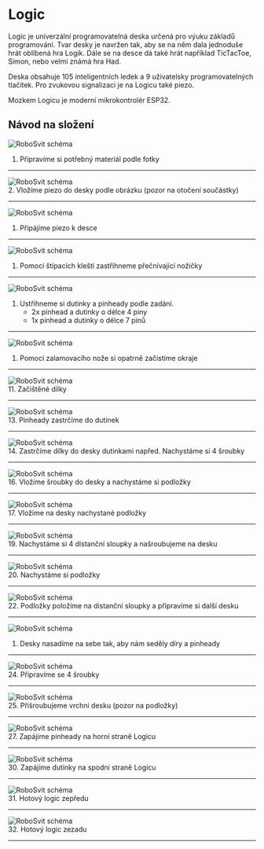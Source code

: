 # Logic

Logic je univerzální programovatelná deska určená pro výuku základů programování.
Tvar desky je navržen tak, aby se na něm dala jednoduše hrát oblíbená hra Logik.
Dále se na desce dá také hrát například TicTacToe, Simon, nebo velmi známá hra Had.

Deska obsahuje 105 inteligentních ledek a 9 uživatelsky programovatelných tlačítek.
Pro zvukovou signalizaci je na Logicu také piezo.

Mozkem Logicu je moderní mikrokontrolér ESP32.


## Návod na složení

![RoboSvit schéma](assets/logic-02.jpg)<br>
1. Připravíme si potřebný materiál podle fotky
<hr>

![RoboSvit schéma](assets/logic-03.jpg)<br>
2. Vložíme piezo do desky podle obrázku (pozor na otočení součástky)
<hr>

![RoboSvit schéma](assets/logic-04.jpg)<br>
1. Připájíme piezo k desce
<hr>

![RoboSvit schéma](assets/logic-06.jpg)<br>
1. Pomocí štípacích kleští zastřihneme přečnívající nožičky
<hr>

![RoboSvit schéma](assets/logic-07.jpg)<br>
1. Ustřihneme si dutinky a pinheady podle zadání.
	- 2x pinhead a dutinky o délce 4 piny
	- 1x pinhead a dutinky o délce 7 pinů 
<hr>

![RoboSvit schéma](assets/logic-10.jpg)<br>
1.  Pomocí zalamovacího nože si opatrně začistíme okraje
<hr>

![RoboSvit schéma](assets/logic-11.jpg)<br>
11. Začištěné dílky
<hr>

<!-- ![RoboSvit schéma](assets/logic-12.jpg)<br>
12. 
<hr> -->

![RoboSvit schéma](assets/logic-13.jpg)<br>
13. Pinheady zastrčíme do dutinek
<hr>

![RoboSvit schéma](assets/logic-14.jpg)<br>
14. Zastrčíme dílky do desky dutinkami napřed. Nachystáme si 4 šroubky
<hr>

<!-- ![RoboSvit schéma](assets/logic-15.jpg)<br>
15. 
<hr> -->

![RoboSvit schéma](assets/logic-16.jpg)<br>
16. Vložíme šroubky do desky a nachystáme si podložky
<hr>

![RoboSvit schéma](assets/logic-17.jpg)<br>
17. Vložíme na desky nachystané podložky
<hr>

<!-- ![RoboSvit schéma](assets/logic-18.jpg)<br>
18. 
<hr> -->

![RoboSvit schéma](assets/logic-19.jpg)<br>
19.  Nachystáme si 4 distanční sloupky a našroubujeme na desku
<hr>

![RoboSvit schéma](assets/logic-20.jpg)<br>
20. Nachystáme si podložky
<hr>

<!-- ![RoboSvit schéma](assets/logic-21.jpg)<br>
21. 
<hr> -->

![RoboSvit schéma](assets/logic-22.jpg)<br>
22. Podložky položíme na distanční sloupky a připravíme si další desku
<hr>

![RoboSvit schéma](assets/logic-23.jpg)<br>
1.  Desky nasadíme na sebe tak, aby nám seděly díry a pinheady
<hr>

![RoboSvit schéma](assets/logic-24.jpg)<br>
24. Připravíme se 4 šroubky
<hr>

![RoboSvit schéma](assets/logic-25.jpg)<br>
25. Přišroubujeme vrchní desku (pozor na podložky)
<hr>

<!-- ![RoboSvit schéma](assets/logic-26.jpg)<br>
26. 
<hr> -->

![RoboSvit schéma](assets/logic-27.jpg)<br>
27. Zapájíme pinheady na horní straně Logicu
<hr>

<!-- ![RoboSvit schéma](assets/logic-28.jpg)<br>
28. 
<hr> -->

<!-- ![RoboSvit schéma](assets/logic-29.jpg)<br>
29. 
<hr> -->

![RoboSvit schéma](assets/logic-30.jpg)<br>
30. Zapájíme dutinky na spodní straně Logicu
<hr>

![RoboSvit schéma](assets/logic-31.jpg)<br>
31. Hotový logic zepředu
<hr>

![RoboSvit schéma](assets/logic-32.jpg)<br>
32. Hotový logic zezadu
<hr>